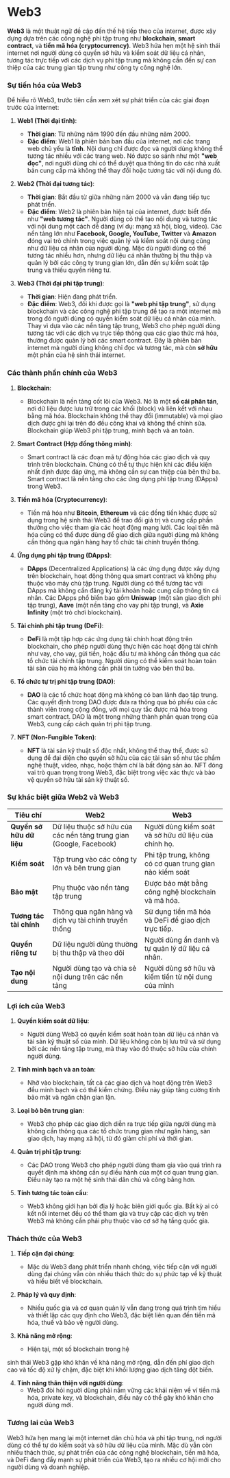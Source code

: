 # Web3

**Web3** là một thuật ngữ đề cập đến thế hệ tiếp theo của internet, được xây dựng dựa trên các công nghệ phi tập trung như **blockchain**, **smart contract**, và **tiền mã hóa (cryptocurrency)**. Web3 hứa hẹn một hệ sinh thái internet nơi người dùng có quyền sở hữu và kiểm soát dữ liệu cá nhân, tương tác trực tiếp với các dịch vụ phi tập trung mà không cần đến sự can thiệp của các trung gian tập trung như công ty công nghệ lớn.

### **Sự tiến hóa của Web3**

Để hiểu rõ Web3, trước tiên cần xem xét sự phát triển của các giai đoạn trước của internet:

1. **Web1 (Thời đại tĩnh)**:

   - **Thời gian**: Từ những năm 1990 đến đầu những năm 2000.
   - **Đặc điểm**: Web1 là phiên bản ban đầu của internet, nơi các trang web chủ yếu là **tĩnh**. Nội dung chỉ được đọc và người dùng không thể tương tác nhiều với các trang web. Nó được so sánh như một **"web đọc"**, nơi người dùng chỉ có thể duyệt qua thông tin do các nhà xuất bản cung cấp mà không thể thay đổi hoặc tương tác với nội dung đó.

2. **Web2 (Thời đại tương tác)**:

   - **Thời gian**: Bắt đầu từ giữa những năm 2000 và vẫn đang tiếp tục phát triển.
   - **Đặc điểm**: Web2 là phiên bản hiện tại của internet, được biết đến như **"web tương tác"**. Người dùng có thể tạo nội dung và tương tác với nội dung một cách dễ dàng (ví dụ: mạng xã hội, blog, video). Các nền tảng lớn như **Facebook, Google, YouTube, Twitter** và **Amazon** đóng vai trò chính trong việc quản lý và kiểm soát nội dung cũng như dữ liệu cá nhân của người dùng. Mặc dù người dùng có thể tương tác nhiều hơn, nhưng dữ liệu cá nhân thường bị thu thập và quản lý bởi các công ty trung gian lớn, dẫn đến sự kiểm soát tập trung và thiếu quyền riêng tư.

3. **Web3 (Thời đại phi tập trung)**:
   - **Thời gian**: Hiện đang phát triển.
   - **Đặc điểm**: Web3, đôi khi được gọi là **"web phi tập trung"**, sử dụng blockchain và các công nghệ phi tập trung để tạo ra một internet mà trong đó người dùng có quyền kiểm soát dữ liệu cá nhân của mình. Thay vì dựa vào các nền tảng tập trung, Web3 cho phép người dùng tương tác với các dịch vụ trực tiếp thông qua các giao thức mã hóa, thường được quản lý bởi các smart contract. Đây là phiên bản internet mà người dùng không chỉ đọc và tương tác, mà còn **sở hữu** một phần của hệ sinh thái internet.

### **Các thành phần chính của Web3**

1. **Blockchain**:

   - Blockchain là nền tảng cốt lõi của Web3. Nó là một **sổ cái phân tán**, nơi dữ liệu được lưu trữ trong các khối (block) và liên kết với nhau bằng mã hóa. Blockchain không thể thay đổi (immutable) và mọi giao dịch được ghi lại trên đó đều công khai và không thể chỉnh sửa. Blockchain giúp Web3 phi tập trung, minh bạch và an toàn.

2. **Smart Contract (Hợp đồng thông minh)**:

   - Smart contract là các đoạn mã tự động hóa các giao dịch và quy trình trên blockchain. Chúng có thể tự thực hiện khi các điều kiện nhất định được đáp ứng, mà không cần sự can thiệp của bên thứ ba. Smart contract là nền tảng cho các ứng dụng phi tập trung (DApps) trong Web3.

3. **Tiền mã hóa (Cryptocurrency)**:

   - Tiền mã hóa như **Bitcoin**, **Ethereum** và các đồng tiền khác được sử dụng trong hệ sinh thái Web3 để trao đổi giá trị và cung cấp phần thưởng cho việc tham gia các hoạt động mạng lưới. Các loại tiền mã hóa cũng có thể được dùng để giao dịch giữa người dùng mà không cần thông qua ngân hàng hay tổ chức tài chính truyền thống.

4. **Ứng dụng phi tập trung (DApps)**:

   - **DApps** (Decentralized Applications) là các ứng dụng được xây dựng trên blockchain, hoạt động thông qua smart contract và không phụ thuộc vào máy chủ tập trung. Người dùng có thể tương tác với DApps mà không cần đăng ký tài khoản hoặc cung cấp thông tin cá nhân. Các DApps phổ biến bao gồm **Uniswap** (một sàn giao dịch phi tập trung), **Aave** (một nền tảng cho vay phi tập trung), và **Axie Infinity** (một trò chơi blockchain).

5. **Tài chính phi tập trung (DeFi)**:

   - **DeFi** là một tập hợp các ứng dụng tài chính hoạt động trên blockchain, cho phép người dùng thực hiện các hoạt động tài chính như vay, cho vay, gửi tiền, hoặc đầu tư mà không cần thông qua các tổ chức tài chính tập trung. Người dùng có thể kiểm soát hoàn toàn tài sản của họ mà không cần phải tin tưởng vào bên thứ ba.

6. **Tổ chức tự trị phi tập trung (DAO)**:

   - **DAO** là các tổ chức hoạt động mà không có ban lãnh đạo tập trung. Các quyết định trong DAO được đưa ra thông qua bỏ phiếu của các thành viên trong cộng đồng, với mọi quy tắc được mã hóa trong smart contract. DAO là một trong những thành phần quan trọng của Web3, cung cấp cách quản trị phi tập trung.

7. **NFT (Non-Fungible Token)**:
   - **NFT** là tài sản kỹ thuật số độc nhất, không thể thay thế, được sử dụng để đại diện cho quyền sở hữu của các tài sản số như tác phẩm nghệ thuật, video, nhạc, hoặc thậm chí là bất động sản ảo. NFT đóng vai trò quan trọng trong Web3, đặc biệt trong việc xác thực và bảo vệ quyền sở hữu tài sản kỹ thuật số.

### **Sự khác biệt giữa Web2 và Web3**

| **Tiêu chí**             | **Web2**                                                            | **Web3**                                                 |
| ------------------------ | ------------------------------------------------------------------- | -------------------------------------------------------- |
| **Quyền sở hữu dữ liệu** | Dữ liệu thuộc sở hữu của các nền tảng trung gian (Google, Facebook) | Người dùng kiểm soát và sở hữu dữ liệu của chính họ.     |
| **Kiểm soát**            | Tập trung vào các công ty lớn và bên trung gian                     | Phi tập trung, không có cơ quan trung gian nào kiểm soát |
| **Bảo mật**              | Phụ thuộc vào nền tảng tập trung                                    | Được bảo mật bằng công nghệ blockchain và mã hóa.        |
| **Tương tác tài chính**  | Thông qua ngân hàng và dịch vụ tài chính truyền thống               | Sử dụng tiền mã hóa và DeFi để giao dịch trực tiếp.      |
| **Quyền riêng tư**       | Dữ liệu người dùng thường bị thu thập và theo dõi                   | Người dùng ẩn danh và tự quản lý dữ liệu cá nhân.        |
| **Tạo nội dung**         | Người dùng tạo và chia sẻ nội dung trên các nền tảng                | Người dùng sở hữu và kiếm tiền từ nội dung của mình      |

### **Lợi ích của Web3**

1. **Quyền kiểm soát dữ liệu**:

   - Người dùng Web3 có quyền kiểm soát hoàn toàn dữ liệu cá nhân và tài sản kỹ thuật số của mình. Dữ liệu không còn bị lưu trữ và sử dụng bởi các nền tảng tập trung, mà thay vào đó thuộc sở hữu của chính người dùng.

2. **Tính minh bạch và an toàn**:

   - Nhờ vào blockchain, tất cả các giao dịch và hoạt động trên Web3 đều minh bạch và có thể kiểm chứng. Điều này giúp tăng cường tính bảo mật và ngăn chặn gian lận.

3. **Loại bỏ bên trung gian**:

   - Web3 cho phép các giao dịch diễn ra trực tiếp giữa người dùng mà không cần thông qua các tổ chức trung gian như ngân hàng, sàn giao dịch, hay mạng xã hội, từ đó giảm chi phí và thời gian.

4. **Quản trị phi tập trung**:

   - Các DAO trong Web3 cho phép người dùng tham gia vào quá trình ra quyết định mà không cần sự điều hành của một cơ quan trung gian. Điều này tạo ra một hệ sinh thái dân chủ và công bằng hơn.

5. **Tính tương tác toàn cầu**:
   - Web3 không giới hạn bởi địa lý hoặc biên giới quốc gia. Bất kỳ ai có kết nối internet đều có thể tham gia và truy cập các dịch vụ trên Web3 mà không cần phải phụ thuộc vào cơ sở hạ tầng quốc gia.

### **Thách thức của Web3**

1. **Tiếp cận đại chúng**:

   - Mặc dù Web3 đang phát triển nhanh chóng, việc tiếp cận với người dùng đại chúng vẫn còn nhiều thách thức do sự phức tạp về kỹ thuật và hiểu biết về blockchain.

2. **Pháp lý và quy định**:

   - Nhiều quốc gia và cơ quan quản lý vẫn đang trong quá trình tìm hiểu và thiết lập các quy định cho Web3, đặc biệt liên quan đến tiền mã hóa, thuế và bảo vệ người dùng.

3. **Khả năng mở rộng**:
   - Hiện tại, một số blockchain trong hệ

sinh thái Web3 gặp khó khăn về khả năng mở rộng, dẫn đến phí giao dịch cao và tốc độ xử lý chậm, đặc biệt khi khối lượng giao dịch tăng đột biến.

4. **Tính năng thân thiện với người dùng**:
   - Web3 đòi hỏi người dùng phải nắm vững các khái niệm về ví tiền mã hóa, private key, và blockchain, điều này có thể gây khó khăn cho người dùng mới.

### **Tương lai của Web3**

Web3 hứa hẹn mang lại một internet dân chủ hóa và phi tập trung, nơi người dùng có thể tự do kiểm soát và sở hữu dữ liệu của mình. Mặc dù vẫn còn nhiều thách thức, sự phát triển của các công nghệ blockchain, tiền mã hóa, và DeFi đang đẩy mạnh sự phát triển của Web3, tạo ra nhiều cơ hội mới cho người dùng và doanh nghiệp.
